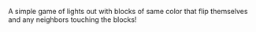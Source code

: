 A simple game of lights out with blocks of same color that flip themselves
and any neighbors touching the blocks!